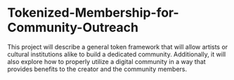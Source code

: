 # Tokenized-Membership-for-Community-Outreach

This project will describe a general token framework that will allow artists or cultural institutions alike to build a dedicated community. Additionally, it will also explore how to properly utilize a digital community in a way that provides benefits to the creator and the community members.
